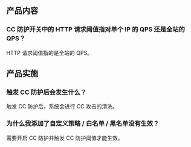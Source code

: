 ## 产品内容
### CC 防护开关中的 HTTP 请求阈值指对单个 IP 的 QPS 还是全站的 QPS？
HTTP 请求阈值指的是全站的 QPS。
## 产品实施
### 触发 CC 防护后会发生什么？
触发 CC 防护后，系统会进行 CC 攻击的清洗。
### 为什么我添加了自定义策略 / 白名单 / 黑名单没有生效？
需要开启 CC 防护并触发 CC 防护阈值才能生效。
